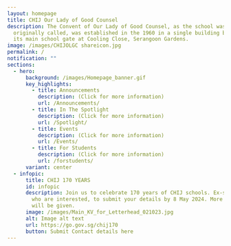 ```yaml
---
layout: homepage
title: CHIJ Our Lady of Good Counsel
description: The Convent of Our Lady of Good Counsel, as the school was
  originally called, was established in the 1960 in a single building block with
  its main school gate at Cooling Close, Serangoon Gardens.
image: /images/CHIJOLGC shareicon.jpg
permalink: /
notification: ""
sections:
  - hero:
      background: /images/Homepage_banner.gif
      key_highlights:
        - title: Announcements
          description: (Click for more information)
          url: /Announcements/
        - title: In The Spotlight
          description: (Click for more information)
          url: /Spotlight/
        - title: Events
          description: (Click for more information)
          url: /Events/
        - title: For Students
          description: (Click for more information)
          url: /forstudents/
      variant: center
  - infopic:
      title: CHIJ 170 YEARS
      id: infopic
      description: Join us to celebrate 170 years of CHIJ schools. Ex-staff/students
        who are interested, to submit your details by 8 May 2024. More details
        will be given.
      image: /images/Main_KV_for_Letterhead_021023.jpg
      alt: Image alt text
      url: https://go.gov.sg/chij170
      button: Submit Contact details here
---
```

